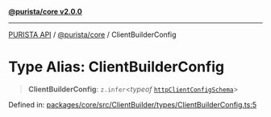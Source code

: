 [**@purista/core v2.0.0**](../README.md)

***

[PURISTA API](../../../packages.md) / [@purista/core](../README.md) / ClientBuilderConfig

# Type Alias: ClientBuilderConfig

> **ClientBuilderConfig**: `z.infer`\<*typeof* [`httpClientConfigSchema`](../variables/httpClientConfigSchema.md)\>

Defined in: [packages/core/src/ClientBuilder/types/ClientBuilderConfig.ts:5](https://github.com/puristajs/purista/blob/master/packages/core/src/ClientBuilder/types/ClientBuilderConfig.ts#L5)
